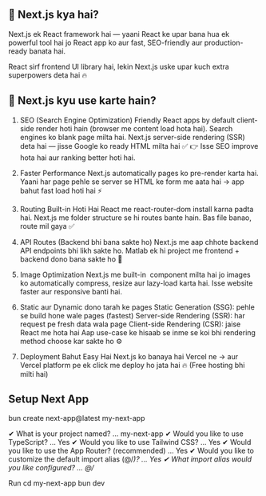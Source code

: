 ## 🧠 Next.js kya hai?

Next.js ek React framework hai —
yaani React ke upar bana hua ek powerful tool hai jo React app ko aur fast, SEO-friendly aur production-ready banata hai.

React sirf frontend UI library hai,
lekin Next.js uske upar kuch extra superpowers deta hai 🔥

## 🚀 Next.js kyu use karte hain?
1. SEO (Search Engine Optimization) Friendly
React apps by default client-side render hoti hain (browser me content load hota hai).
Search engines ko blank page milta hai.
Next.js server-side rendering (SSR) deta hai — jisse Google ko ready HTML milta hai ✅
👉 Isse SEO improve hota hai aur ranking better hoti hai.

2. Faster Performance
Next.js automatically pages ko pre-render karta hai.
Yaani har page pehle se server se HTML ke form me aata hai → app bahut fast load hoti hai ⚡

3. Routing Built-in Hoti Hai
React me react-router-dom install karna padta hai.
Next.js me folder structure se hi routes bante hain.
Bas file banao, route mil gaya ✅

 4. API Routes (Backend bhi bana sakte ho)
Next.js me aap chhote backend API endpoints bhi likh sakte ho.
Matlab ek hi project me frontend + backend dono bana sakte ho 💪

5. Image Optimization
Next.js me built-in <Image /> component milta hai
jo images ko automatically compress, resize aur lazy-load karta hai.
Isse website faster aur responsive banti hai.

6. Static aur Dynamic dono tarah ke pages
Static Generation (SSG): pehle se build hone wale pages (fastest)
Server-side Rendering (SSR): har request pe fresh data wala page
Client-side Rendering (CSR): jaise React me hota hai
Aap use-case ke hisaab se inme se koi bhi rendering method choose kar sakte ho ⚙️

7. Deployment Bahut Easy Hai
Next.js ko banaya hai Vercel ne
→ aur Vercel platform pe ek click me deploy ho jata hai 🔥
(Free hosting bhi milti hai)


## Setup Next App
bun create next-app@latest my-next-app

✔ What is your project named? … my-next-app
✔ Would you like to use TypeScript? … Yes
✔ Would you like to use Tailwind CSS? … Yes
✔ Would you like to use the App Router? (recommended) … Yes
✔ Would you like to customize the default import alias (@/*)? … Yes
✔ What import alias would you like configured? … @/*

Run 
cd my-next-app
bun dev